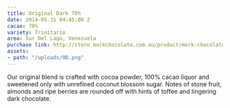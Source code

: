 ```yaml
---
title: Original Dark 70%
date: 2014-05-31 04:45:00 Z
cacao: 70%
variety: Trinitario
area: Sur Del Lago, Venezuela
purchase link: http://store.morkchocolate.com.au/product/mork-chocolate
assets:
- path: "/uploads/OD.png"
---
```


Our original blend is crafted with cocoa powder, 100% cacao liquor and sweetened only with unrefined coconut blossom sugar. Notes of stone fruit, almonds and ripe berries are rounded off with hints of toffee and lingering dark chocolate.
